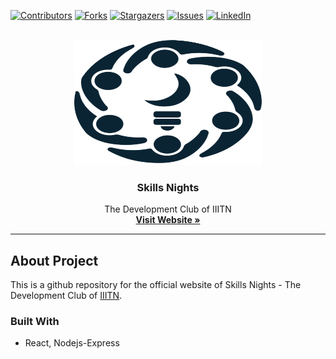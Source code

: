 [![Contributors][contributors-shield]][contributors-url]
[![Forks][forks-shield]][forks-url]
[![Stargazers][stars-shield]][stars-url]
[![Issues][issues-shield]][issues-url]
[![LinkedIn][linkedin-shield]][linkedin-url]

<!-- PROJECT LOGO -->
<br />
<div align="center">
   <a href="/" >
   <img src="https://github.com/Skills-Nights/Skills-Nights/blob/main/client/public/favicon.png?raw=true" alt="Logo" width="300" height="200"/>
   </a>

  <h3 align="center">Skills Nights</h3>

  <p align="center">
    The Development Club of IIITN
    <br />
    <a href="https://github.com/Skills-Nights/Skills-Nights"><strong>Visit Website »</strong></a>
  </p>
</div>

<hr>

## About Project

This is a github repository for the official website of Skills Nights - The Development Club of [IIITN](https://twitter.com/iiitn_official?lang=en).

### Built With 
- React, Nodejs-Express


<!-- MARKDOWN LINKS & IMAGES -->
<!-- https://www.markdownguide.org/basic-syntax/#reference-style-links -->
[contributors-shield]: https://img.shields.io/github/contributors/Skills-Nights/Skills-Nights.svg?style=for-the-badge
[contributors-url]: https://github.com/Skills-Nights/Skills-Nights/graphs/contributors
[forks-shield]: https://img.shields.io/github/forks/Skills-Nights/Skills-Nights.svg?style=for-the-badge
[forks-url]: https://github.com/Skills-Nights/Skills-Nights/network/members
[stars-shield]: https://img.shields.io/github/stars/Skills-Nights/Skills-Nights.svg?style=for-the-badge
[stars-url]: https://github.com/Skills-Nights/Skills-Nights/stargazers
[issues-shield]: https://img.shields.io/github/issues/Skills-Nights/Skills-Nights.svg?style=for-the-badge
[issues-url]: https://github.com/Skills-Nights/Skills-Nights/issues
[license-shield]: https://img.shields.io/github/license/Skills-Nights/Skills-Nights.svg?style=for-the-badge
[license-url]: https://github.com/Skills-Nights/Skills-Nights/blob/main/LICENSE.txt
[linkedin-shield]: https://img.shields.io/badge/-LinkedIn-black.svg?style=for-the-badge&logo=linkedin&colorB=555
[linkedin-url]:https://www.linkedin.com/in/ace-iiitn-785041204/
